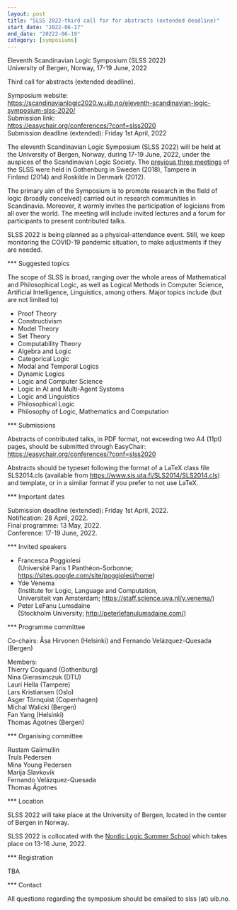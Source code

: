 ```yaml
---
layout: post
title: "SLSS 2022—third call for for abstracts (extended deadline)"
start_date: "2022-06-17"
end_date: "20222-06-19"
category: [symposiums]
---
```

Eleventh Scandinavian Logic Symposium (SLSS 2022)  
University of Bergen, Norway, 17-19 June, 2022

Third call for abstracts (extended deadline).

Symposium website:  
<https://scandinavianlogic2020.w.uib.no/eleventh-scandinavian-logic-symposium-slss-2020/>  
Submission link:  
<https://easychair.org/conferences/?conf=slss2020>  
Submission deadline (extended): Friday 1st April, 2022


The eleventh Scandinavian Logic Symposium (SLSS 2022) will be held at the
University of Bergen, Norway, during 17-19 June, 2022, under the auspices of the
Scandinavian Logic Society. The [previous three meetings](../symposium.html) of
the SLSS were held in Gothenburg in Sweden (2018), Tampere in Finland (2014) and
Roskilde in Denmark (2012).

The primary aim of the Symposium is to promote research in the field of logic
(broadly conceived) carried out in research communities in Scandinavia.
Moreover, it warmly invites the participation of logicians from all over the
world. The meeting will include invited lectures and a forum for participants to
present contributed talks.

SLSS 2022 is being planned as a physical-attendance event. Still, we keep
monitoring the COVID-19 pandemic situation, to make adjustments if they are
needed.

*** Suggested topics

The scope of SLSS is broad, ranging over the whole areas of Mathematical and
Philosophical Logic, as well as Logical Methods in Computer Science, Artificial
Intelligence, Linguistics, among others. Major topics include (but are not
limited to)  
- Proof Theory  
- Constructivism  
- Model Theory  
- Set Theory  
- Computability Theory  
- Algebra and Logic  
- Categorical Logic  
- Modal and Temporal Logics  
- Dynamic Logics  
- Logic and Computer Science  
- Logic in AI and Multi-Agent Systems  
- Logic and Linguistics  
- Philosophical Logic  
- Philosophy of Logic, Mathematics and Computation

*** Submissions

Abstracts of contributed talks, in PDF format, not exceeding two A4 (11pt)
pages, should be submitted through EasyChair:  
<https://easychair.org/conferences/?conf=slss2020>

Abstracts should be typeset following the format of a LaTeX class file
SLS2014.cls (available from <https://www.sis.uta.fi/SLS2014/SLS2014.cls>) and
template, or in a similar format if you prefer to not use LaTeX.

*** Important dates

Submission deadline (extended): Friday 1st April, 2022.  
Notification: 28 April, 2022.  
Final programme: 13 May, 2022.  
Conference: 17-19 June, 2022.

*** Invited speakers

- Francesca Poggiolesi  
(Université Paris 1 Panthéon-Sorbonne; <https://sites.google.com/site/poggiolesi/home>)
- Yde Venema  
(Institute for Logic, Language and Computation,  
Universiteit van Amsterdam; <https://staff.science.uva.nl/y.venema/>)
- Peter LeFanu Lumsdaine  
(Stockholm University; <http://peterlefanulumsdaine.com/>)


*** Programme committee

Co-chairs: Åsa Hirvonen (Helsinki) and Fernando Velázquez-Quesada (Bergen)

Members:  
Thierry Coquand (Gothenburg)  
Nina Gierasimczuk (DTU)  
Lauri Hella (Tampere)  
Lars Kristiansen (Oslo)  
Asger Törnquist (Copenhagen)  
Michal Walicki (Bergen)  
Fan Yang (Helsinki)  
Thomas Ågotnes (Bergen)

*** Organising committee

Rustam Galimullin  
Truls Pedersen  
Mina Young Pedersen  
Marija Slavkovik  
Fernando Velázquez-Quesada  
Thomas Ågotnes

*** Location

SLSS 2022 will take place at the University of Bergen, located in the center of
Bergen in Norway.

SLSS 2022 is collocated with the
[Nordic Logic Summer School](https://scandinavianlogic2020.w.uib.no/fourth-nordic-logic-summer-school-nls-2020/)
which takes place on 13-16 June, 2022.

*** Registration

TBA

*** Contact

All questions regarding the symposium should be emailed to slss (at) uib.no.

